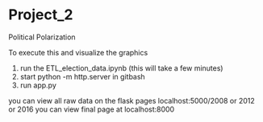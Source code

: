 # Project_2
Political Polarization

To execute this and visualize the graphics
1. run the ETL_election_data.ipynb (this will take a few minutes)
2. start python -m http.server in gitbash
3. run app.py

you can view all raw data on the flask pages localhost:5000/2008 or 2012 or 2016
you can view final page at localhost:8000

